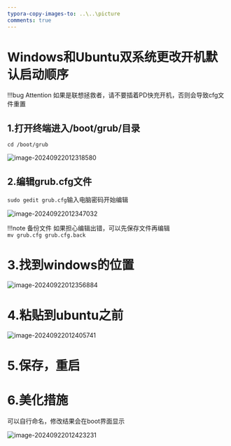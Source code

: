 ```yaml
---
typora-copy-images-to: ..\..\picture
comments: true
---
```


# Windows和Ubuntu双系统更改开机默认启动顺序

!!!bug Attention 
    如果是联想拯救者，请不要插着PD快充开机，否则会导致cfg文件重置<br>

## 1.打开终端进入/boot/grub/目录

`cd /boot/grub`

![image-20240922012318580](../../picture/image-20240922012318580.png)

## 2.编辑grub.cfg文件

`sudo gedit grub.cfg`输入电脑密码开始编辑

![image-20240922012347032](../../picture/image-20240922012347032.png)

!!!note 备份文件
    如果担心编辑出错，可以先保存文件再编辑<br>
    `mv grub.cfg grub.cfg.back` <br>

# 3.找到windows的位置

![image-20240922012356884](../../picture/image-20240922012356884.png)

# 4.粘贴到ubuntu之前

![image-20240922012405741](../../picture/image-20240922012405741.png)

# 5.保存，重启



# 6.美化措施

可以自行命名，修改结果会在boot界面显示

![image-20240922012423231](../../picture/image-20240922012423231.png)
